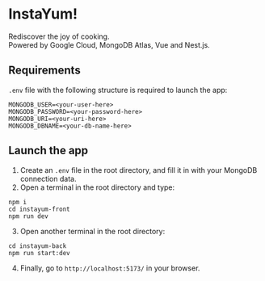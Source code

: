 # InstaYum!
Rediscover the joy of cooking.  
Powered by Google Cloud, MongoDB Atlas, Vue and Nest.js.

## Requirements
`.env` file with the following structure is required to launch the app:  
```
MONGODB_USER=<your-user-here>
MONGODB_PASSWORD=<your-password-here>
MONGODB_URI=<your-uri-here>
MONGODB_DBNAME=<your-db-name-here>
```

## Launch the app
1. Create an `.env` file in the root directory, and fill it in with your MongoDB connection data.  
2. Open a terminal in the root directory and type:
```
npm i
cd instayum-front
npm run dev
``` 

3. Open another terminal in the root directory:  
```
cd instayum-back
npm run start:dev
```
4. Finally, go to `http://localhost:5173/` in your browser.
